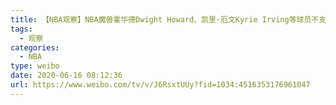 ```yaml
---
title: 【NBA观察】NBA魔兽霍华德Dwight Howard、凯里·厄文Kyrie Irving等球员不支持NBA复赛！罢赛真的是最好的决定吗？
tags:
  - 观察
categories:
  - NBA
type: weibo
date: 2020-06-16 08:12:36
url: https://www.weibo.com/tv/v/J6RsxtUUy?fid=1034:4516353176961047
---
```


<!-- more -->